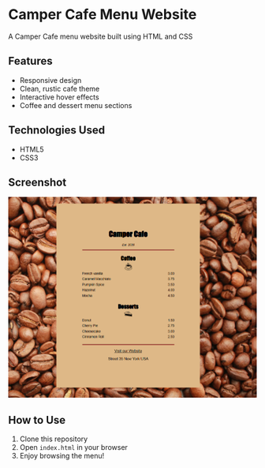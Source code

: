 # Camper Cafe Menu Website

A Camper Cafe menu website built using HTML and CSS

## Features
- Responsive design
- Clean, rustic cafe theme
- Interactive hover effects
- Coffee and dessert menu sections

## Technologies Used
- HTML5
- CSS3

## Screenshot
![Camper Cafe Menu](screenshot.png)

## How to Use
1. Clone this repository
2. Open `index.html` in your browser
3. Enjoy browsing the menu!
